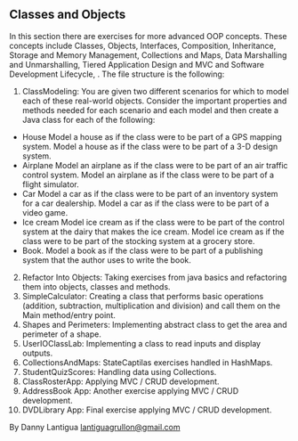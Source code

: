## Classes and Objects

In this section there are exercises for more advanced OOP concepts. These concepts include Classes, Objects, Interfaces, Composition, Inheritance, Storage and Memory Management, Collections and Maps, Data Marshalling and Unmarshalling, Tiered Application Design and MVC and Software Development Lifecycle, . The file structure is the following:

1. ClassModeling: You are given two different scenarios for which to model each of these real-world objects.  Consider the important properties and methods needed for each scenario and each model and then create a Java class for each of the following:

* House
    Model a house as if the class were to be part of a GPS mapping system.
    Model a house as if the class were to be part of a 3-D design system.
* Airplane
    Model an airplane as if the class were to be part of an air traffic control system.
    Model an airplane as if the class were to be part of a flight simulator.
* Car
    Model a car as if the class were to be part of an inventory system for a car dealership.
    Model a car as if the class were to be part of a video game.
* Ice cream
    Model ice cream as if the class were to be part of the control system at the dairy that makes the ice cream.
    Model ice cream as if the class were to be part of the stocking system at a grocery store.
* Book.
    Model a book as if the class were to be part of a publishing system that the author uses to write the book.

2. Refactor Into Objects: Taking exercises from java basics and refactoring them into objects, classes and methods.
3. SimpleCalculator: Creating a class that performs basic operations (addition, subtraction, multiplication and division) and call them on the Main method/entry point.
4. Shapes and Perimeters: Implementing abstract class to get the area and perimeter of a shape.
5. UserIOClassLab: Implementing a class to read inputs and display outputs.
6. CollectionsAndMaps: StateCaptilas exercises handled in HashMaps.
7. StudentQuizScores: Handling data using Collections.
8. ClassRosterApp: Applying MVC / CRUD development.
9. AddressBook App: Another exercise applying MVC / CRUD development.
10. DVDLibrary App: Final exercise applying MVC / CRUD development.

By Danny Lantigua
lantiguagrullon@gmail.com
